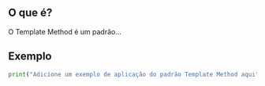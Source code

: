 
## O que é?
O Template Method é um padrão...

## Exemplo
```python
print("Adicione um exemplo de aplicação do padrão Template Method aqui")
```